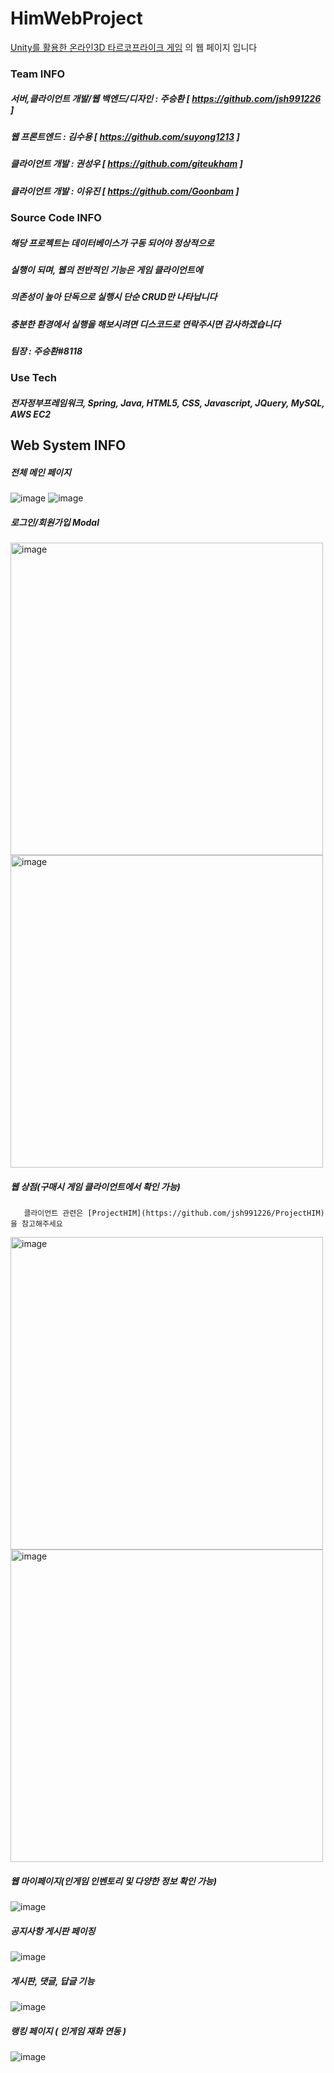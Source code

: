 # HimWebProject
[Unity를 활용한 온라인3D 타르코프라이크 게임](https://github.com/jsh991226/ProjectHIM) 의 웹 페이지 입니다

### Team INFO
##### 서버,클라이언트 개발/웹 백엔드/디자인 : 주승환 [ https://github.com/jsh991226 ]
##### 웹 프론트엔드 : 김수용 [ https://github.com/suyong1213 ]
##### 클라이언트 개발 : 권성우 [ https://github.com/giteukham ]
##### 클라이언트 개발 : 이유진 [ https://github.com/Goonbam ]


### Source Code INFO
##### 해당 프로젝트는 데이터베이스가 구동 되어야 정상적으로
##### 실행이 되며, 웹의 전반적인 기능은 게임 클라이언트에
##### 의존성이 높아 단독으로 실행시 단순 CRUD만 나타납니다
##### 충분한 환경에서 실행을 해보시려면 디스코드로 연락주시면 감사하겠습니다
##### 팀장 : 주승환#8118

### Use Tech
##### 전자정부프레임워크, Spring, Java, HTML5, CSS, Javascript, JQuery, MySQL, AWS EC2

## Web System INFO

##### 전체 메인 페이지
![image](https://github.com/jsh991226/HimWebProject/assets/81565737/1390da56-6f96-4305-ace1-5b8e9cdd5bcb)
![image](https://github.com/jsh991226/HimWebProject/assets/81565737/2c8fbbbd-7d97-46d8-8e0e-7d30caeebf69)

##### 로그인/회원가입 Modal
<img width="500" alt="image" src="https://github.com/jsh991226/HimWebProject/assets/81565737/49cf6d2f-aa01-46af-8553-8b1536b531f2">
<img width="500" alt="image" src="https://github.com/jsh991226/HimWebProject/assets/81565737/3c8d197c-1ae0-4643-b100-132ff6760131">

##### 웹 상점(구매시 게임 클라이언트에서 확인 가능)
       클라이언트 관련은 [ProjectHIM](https://github.com/jsh991226/ProjectHIM) 을 참고해주세요
<img width="500" alt="image" src="https://github.com/jsh991226/HimWebProject/assets/81565737/c43a1c24-3fc3-4b26-8437-3e3a18b3e7f1">
<img width="500" alt="image" src="https://github.com/jsh991226/HimWebProject/assets/81565737/f8e84b91-8f53-4f2e-a6ed-7a54f15b23e5">

##### 웹 마이페이지(인게임 인벤토리 및 다양한 정보 확인 가능)
![image](https://github.com/jsh991226/HimWebProject/assets/81565737/fdf043aa-c5be-4d1f-97c9-949a71d1c6e4)

##### 공지사항 게시판 페이징
![image](https://github.com/jsh991226/HimWebProject/assets/81565737/d93c8892-ac3e-4694-b20d-8f6330d2bc91)


##### 게시판, 댓글, 답글 기능
![image](https://github.com/jsh991226/HimWebProject/assets/81565737/b9b77534-1006-4153-a126-72bc693ba49c)


##### 랭킹 페이지 ( 인게임 재화 연동 )
![image](https://github.com/jsh991226/HimWebProject/assets/81565737/93d6b94f-abeb-4c15-88c6-64c927532e39)


